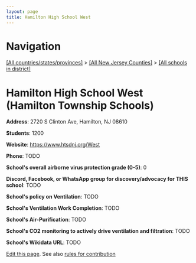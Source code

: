 ```yaml
---
layout: page
title: Hamilton High School West
---
```

# Navigation

[[All countries/states/provinces]](../../..) > [[All New Jersey Counties]](../..) > [[All schools in district]](..)

# Hamilton High School West (Hamilton Township Schools)

**Address**: 2720 S Clinton Ave, Hamilton, NJ 08610

**Students**: 1200

**Website**: <https://www.htsdnj.org/West>

**Phone**: TODO

**School's overall airborne virus protection grade (0-5)**: 0

**Discord, Facebook, or WhatsApp group for discovery/advocacy for THIS school**: TODO

**School's policy on Ventilation**: TODO

**School's Ventilation Work Completion**: TODO

**School's Air-Purification**: TODO

**School's CO2 monitoring to actively drive ventilation and filtration**: TODO

**School's Wikidata URL**: TODO


[Edit this page](https://github.com/ventilate-schools/NJ/edit/main/./Hamilton_Township_Schools/Hamilton_High_School_West.md). See also [rules for contribution](../../../contribution-rules/)